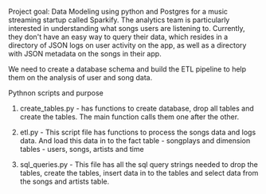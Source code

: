 Project goal: Data Modeling using python and Postgres for a music streaming startup called Sparkify.
The analytics team is particularly interested in understanding what songs users are listening to. Currently, they don't have an easy way to query their data, which resides in a directory of JSON logs on user activity on the app, as well as a directory with JSON metadata on the songs in their app.

We need to create a database schema and build the ETL pipeline to help them on the analysis of user and song data.


Pythnon scripts and purpose
1. create_tables.py - has functions to create database, drop all tables and create the tables.
    The main function calls them one after the other.

2. etl.py - This script file has functions to process the songs data and logs data. And load this data in to the fact table - songplays and
    dimension tables - users, songs, artists and time
 
3. sql_queries.py - This file has all the sql query strings needed to drop the tables, create the tables, insert data in to the tables and select data
    from the songs and artists table.